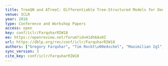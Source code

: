 ```yaml
---
title: TreeQN and ATreeC: Differentiable Tree-Structured Models for Deep Reinforcement Learning.
venue: ICLR
year: 2018
type: Conference and Workshop Papers
access: open
key: conf/iclr/FarquharRIW18
ee: https://openreview.net/forum?id=H1dh6Ax0Z
url: https://dblp.org/rec/conf/iclr/FarquharRIW18
authors: ["Gregory Farquhar", "Tim Rockt\u00e4schel", "Maximilian Igl", "Shimon Whiteson"]
sync_version: 3
cite_key: conf/iclr/FarquharRIW18
---
```

